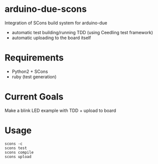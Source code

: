 arduino-due-scons
=================
Integration of SCons build system for arduino-due
* automatic test building/running TDD (using Ceedling test framework)
* automatic uploading to the board itself


Requirements
============
* Python2 + SCons
* ruby (test generation)


Current Goals
=============
Make a blink LED example with TDD + upload to board


Usage
=====

    scons -c
    scons test
    scons compile
    scons upload
